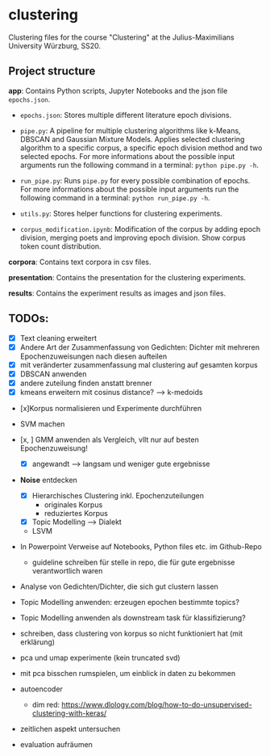 # clustering
Clustering files for the course "Clustering" at the Julius-Maximilians University Würzburg, SS20.


## Project structure

**app**: Contains Python scripts, Jupyter Notebooks and the json file `epochs.json`.
- `epochs.json`: Stores multiple different literature epoch divisions.

- `pipe.py`: A pipeline for multiple clustering algorithms like k-Means, DBSCAN and Gaussian Mixture Models. Applies selected clustering algorithm to a specific corpus, a specific epoch division method and two selected epochs. For more informations about the possible input arguments run the following command in a terminal: `python pipe.py -h`. 
- `run_pipe.py`: Runs `pipe.py` for every possible combination of epochs. For more informations about the possible input arguments run the following command in a terminal: `python run_pipe.py -h`. 
- `utils.py`: Stores helper functions for clustering experiments.

- `corpus_modification.ipynb`: Modification of the corpus by adding epoch division, merging poets and improving epoch division. Show corpus token count 
distribution. 


**corpora**: Contains text corpora in csv files.

**presentation**: Contains the presentation for the clustering experiments.

**results**: Contains the experiment results as images and json files.

## TODOs:

- [x] Text cleaning erweitert
- [x] Andere Art der Zusammenfassung von Gedichten: Dichter mit mehreren Epochenzuweisungen nach diesen aufteilen
- [x] mit veränderter zusammenfassung mal clustering auf gesamten korpus
- [x] DBSCAN anwenden
- [x] andere zuteilung finden anstatt brenner
- [x] kmeans erweitern mit cosinus distance? --> k-medoids
- [x]Korpus normalisieren und Experimente durchführen
- SVM machen

- [x, ] GMM anwenden als Vergleich, vllt nur auf besten Epochenzuweisung!
	- [x] angewandt --> langsam und weniger gute ergebnisse

- **Noise** entdecken
	- [x] Hierarchisches Clustering inkl. Epochenzuteilungen
		- originales Korpus
		- reduziertes Korpus
	- [x] Topic Modelling --> Dialekt
	- LSVM
- In Powerpoint Verweise auf Notebooks, Python files etc. im Github-Repo
	- guideline schreiben für stelle in repo, die für gute ergebnisse verantwortlich waren
- Analyse von Gedichten/Dichter, die sich gut clustern lassen
- Topic Modelling anwenden: erzeugen epochen bestimmte topics?
- Topic Modelling anwenden als downstream task für klassifizierung?
- schreiben, dass clustering von korpus so nicht funktioniert hat (mit erklärung)
- pca und umap experimente (kein truncated svd)
- mit pca bisschen rumspielen, um einblick in daten zu bekommen
- autoencoder
	- dim red: https://www.dlology.com/blog/how-to-do-unsupervised-clustering-with-keras/
- zeitlichen aspekt untersuchen
- evaluation aufräumen














